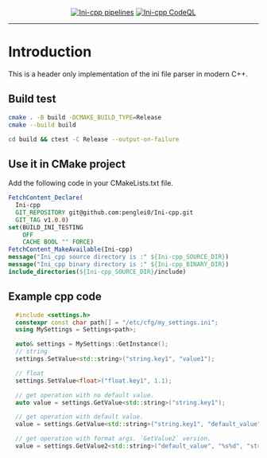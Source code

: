 <div align="center">

[![Ini-cpp pipelines](https://github.com/penglei0/Ini-cpp/actions/workflows/.github.yml/badge.svg)](https://github.com/penglei0/Ini-cpp/actions/workflows/.github.yml)
[![Ini-cpp CodeQL](https://github.com/penglei0/Ini-cpp/actions/workflows/codeql.github.yml/badge.svg)](https://github.com/penglei0/Ini-cpp/actions/workflows/codeql.github.yml)

</div>

---

# Introduction

This is a header only implementation of the ini file parser in modern C++.

## Build test

```bash
cmake . -B build -DCMAKE_BUILD_TYPE=Release 
cmake --build build

cd build && ctest -C Release --output-on-failure
```

## Use it in CMake project

Add the following code in your CMakeLists.txt file.

```cmake
FetchContent_Declare(
  Ini-cpp
  GIT_REPOSITORY git@github.com:penglei0/Ini-cpp.git
  GIT_TAG v1.0.0)
set(BUILD_INI_TESTING
    OFF
    CACHE BOOL "" FORCE)
FetchContent_MakeAvailable(Ini-cpp)
message("Ini_cpp source directory is :" ${Ini-cpp_SOURCE_DIR})
message("Ini_cpp binary directory is :" ${Ini-cpp_BINARY_DIR})
include_directories(${Ini-cpp_SOURCE_DIR}/include)

```

## Example cpp code

```cpp
  #include <settings.h>
  constexpr const char path[] = "/etc/cfg/my_settings.ini";
  using MySettings = Settings<path>;

  auto& settings = MySettings::GetInstance();
  // string
  settings.SetValue<std::string>("string.key1", "value1");

  // float
  settings.SetValue<float>("float.key1", 1.1);

  // get operation with no default value.
  auto value = settings.GetValue<std::string>("string.key1");

  // get operation with default value.
  value = settings.GetValue<std::string>("string.key1", "default_value");

  // get operation with format args. `GetValue2` version.
  value = settings.GetValue2<std::string>("default_value", "%s%d", "string.key",1);
```

